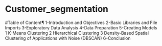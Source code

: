 # Customer_segmentation

#Table of Content¶
1-Introduction and Objectives
2-Basic Libraries and File Imports
3-Exploratory Data Analysis
4-Data Preparation
5-Creating Models
1 K-Means Clustering
2 Hierarchical Clustering
3 Density-Based Spatial Clustering of Applications with Noise (DBSCAN)
6-Conclusion

